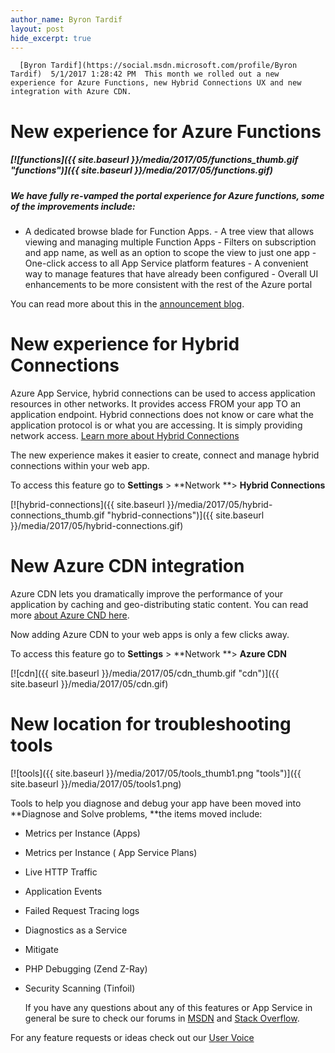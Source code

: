 ```yaml
---
author_name: Byron Tardif
layout: post
hide_excerpt: true
---
```

      [Byron Tardif](https://social.msdn.microsoft.com/profile/Byron Tardif)  5/1/2017 1:28:42 PM  This month we rolled out a new experience for Azure Functions, new Hybrid Connections UX and new integration with Azure CDN.

 New experience for Azure Functions
==================================

 ##### [![functions]({{ site.baseurl }}/media/2017/05/functions_thumb.gif "functions")]({{ site.baseurl }}/media/2017/05/functions.gif)

 ##### We have fully re-vamped the portal experience for Azure functions, some of the improvements include:

  - A dedicated browse blade for Function Apps. - A tree view that allows viewing and managing multiple Function Apps - Filters on subscription and app name, as well as an option to scope the view to just one app - One-click access to all App Service platform features - A convenient way to manage features that have already been configured - Overall UI enhancements to be more consistent with the rest of the Azure portal 





 You can read more about this in the [announcement blog](https://blogs.msdn.microsoft.com/appserviceteam/2017/04/10/new-integrated-portal-for-azure-functions/).

  

 New experience for Hybrid Connections
=====================================

 Azure App Service, hybrid connections can be used to access application resources in other networks. It provides access FROM your app TO an application endpoint. Hybrid connections does not know or care what the application protocol is or what you are accessing. It is simply providing network access. [Learn more about Hybrid Connections](https://docs.microsoft.com/en-us/azure/app-service/app-service-hybrid-connections)

 The new experience makes it easier to create, connect and manage hybrid connections within your web app.

 To access this feature go to **Settings** > **Network **> **Hybrid Connections**

 [![hybrid-connections]({{ site.baseurl }}/media/2017/05/hybrid-connections_thumb.gif "hybrid-connections")]({{ site.baseurl }}/media/2017/05/hybrid-connections.gif)

  

 New Azure CDN integration
=========================

 Azure CDN lets you dramatically improve the performance of your application by caching and geo-distributing static content. You can read more [about Azure CND here](https://azure.microsoft.com/blog/enabling-azure-cdn-from-azure-web-app-and-storage-portal-extension/).

 Now adding Azure CDN to your web apps is only a few clicks away.

 To access this feature go to **Settings** > **Network **> **Azure CDN**

 [![cdn]({{ site.baseurl }}/media/2017/05/cdn_thumb.gif "cdn")]({{ site.baseurl }}/media/2017/05/cdn.gif)

  

 New location for troubleshooting tools
======================================

 [![tools]({{ site.baseurl }}/media/2017/05/tools_thumb1.png "tools")]({{ site.baseurl }}/media/2017/05/tools1.png)

 Tools to help you diagnose and debug your app have been moved into **Diagnose and Solve problems, **the items moved include:

  - Metrics per Instance (Apps)
 - Metrics per Instance ( App Service Plans)
 - Live HTTP Traffic
 - Application Events
 - Failed Request Tracing logs
 - Diagnostics as a Service
 - Mitigate
 - PHP Debugging (Zend Z-Ray)
 - Security Scanning (Tinfoil)
  

   If you have any questions about any of this features or App Service in general be sure to check our forums in [MSDN](https://social.msdn.microsoft.com/Forums/en-US/home?forum=windowsazurewebsitespreview) and [Stack Overflow](https://stackoverflow.com/questions/tagged/azure-web-sites).

 For any feature requests or ideas check out our [User Voice](https://feedback.azure.com/forums/169385-web-apps-formerly-websites)



     